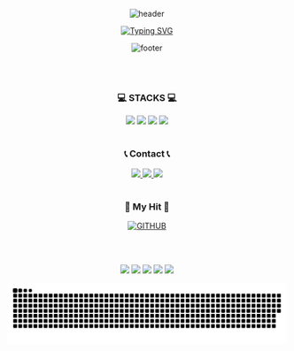 <div align="center">
    
![header](https://capsule-render.vercel.app/api?type=waving&color=6994CDEE&text=&animation=twinkling&height=120)

[![Typing SVG](https://readme-typing-svg.demolab.com?font=Alkatra&weight=500&size=30&duration=4000&pause=3&color=6994CDEE&center=true&vCenter=true&multiline=true&repeat=true&width=1000&height=50&lines=Welcome+to+Kyunghwa's+GitHub!👋)](https://git.io/typing-svg)

![footer](https://capsule-render.vercel.app/api?type=slice&color=6994CDEE&height=80&section=footer)

</div>

<div align="center">

<br>

<br>

<div align=center>
    <h3 style="border-bottom: none">💻 STACKS 💻</h3>
</div>
<div align=center> 
    <img src="https://img.shields.io/badge/Kotlin-7F52FF?style=flat-square&logo=kotlin&logoColor=white">
    <img src="https://img.shields.io/badge/Android-3DDC84?style=flat-square&logo=android&logoColor=white">
    <img src="https://img.shields.io/badge/HTML5-E34F26?style=flat-square&logo=html5&logoColor=white"> 
    <img src="https://img.shields.io/badge/css-1572B6?style=flat-square&logo=css3&logoColor=white">
</div>

<br>

<div align=center>
    <h3 style="border-bottom: none">📞 Contact 📞</h3>
</div>
<div align=center>
    <a href="https://www.instagram.com/wagzack/">
        <img src="https://img.shields.io/badge/wagzack-E4405F?style=flat-square&logo=instagram&logoColor=white">
    </a>
    <a href="https://velog.io/@wack">
        <img src="https://img.shields.io/badge/blog-20C997?style=flat-square&logo=velog&logoColor=white">
    </a>
<!--     <a href="https://velog.io/@wack">
        <img src="https://img.shields.io/badge/blog-000000?style=flat-square&logo=tistory&logoColor=white">
    </a> -->
    <a href="mailto:snoopn@naver.com">
        <img src="https://img.shields.io/badge/eMail-03C75A?style=flat-square&logo=Gmail&logoColor=white"> 
    </a>
</div>

<br>
<div align=center>
    <h3 style="border-bottom: none">🎯 My Hit 🎯</h3>
    
[![GITHUB](https://hits.seeyoufarm.com/api/count/incr/badge.svg?url=https%3A%2F%2Fgithub.com%2FKyungHwa0&count_bg=%23A6A9AA&title_bg=%232F2E2E&icon=github.svg&icon_color=%23ffffff&title=GITHUB&edge_flat=false)](https://github.com/KyungHwa0)

</div>

<br>
<br>

![](http://github-profile-summary-cards.vercel.app/api/cards/profile-details?username=KyungHwa0&theme=nord_dark)
![](http://github-profile-summary-cards.vercel.app/api/cards/repos-per-language?username=KyungHwa0&theme=nord_dark)
![](http://github-profile-summary-cards.vercel.app/api/cards/most-commit-language?username=KyungHwa0&theme=nord_dark)
![](http://github-profile-summary-cards.vercel.app/api/cards/stats?username=KyungHwa0&theme=nord_dark&)
![](http://github-profile-summary-cards.vercel.app/api/cards/productive-time?username=KyungHwa0&theme=nord_dark&utcOffset=8)


![Snake animation](https://github.com/KyungHwa0/KyungHwa0/blob/output/github-contribution-grid-snake.svg)


<!--
**KyungHwa0/KyungHwa0** is a ✨ _special_ ✨ repository because its `README.md` (this file) appears on your GitHub profile.

Here are some ideas to get you started:

- 🔭 I’m currently working on ...
- 🌱 I’m currently learning ...
- 👯 I’m looking to collaborate on ...
- 🤔 I’m looking for help with ...
- 💬 Ask me about ...
- 📫 How to reach me: ...
- 😄 Pronouns: ...
- ⚡ Fun fact: ...
-->

